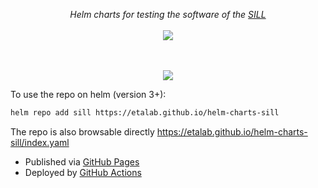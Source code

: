 <p align="center">
    <i>Helm charts for testing the software of the <a href="https://sill.etalab.gouv.fr">SILL</a></i>
    <br>
    <br>
    <a href="https://github.com/etalab/helm-charts-sill/actions">
      <img src="https://github.com/etalab/helm-charts-sill/actions/workflows/ci.yml/badge.svg?branch=main">
    </a>
</p>
<p align="center">
    <br>
    <br>
    <img src="https://user-images.githubusercontent.com/6702424/152925573-b9707cd5-e096-4361-a8ee-82f19fb197ee.png" />
</p>

To use the repo on helm (version 3+):  

```bash
helm repo add sill https://etalab.github.io/helm-charts-sill
```

The repo is also browsable directly https://etalab.github.io/helm-charts-sill/index.yaml  
- Published via [GitHub Pages](https://github.com/etalab/helm-charts-sill/tree/gh-pages)
- Deployed by [GitHub Actions](https://github.com/etalab/helm-charts-sill/blob/main/.github/workflows/ci.yml)


